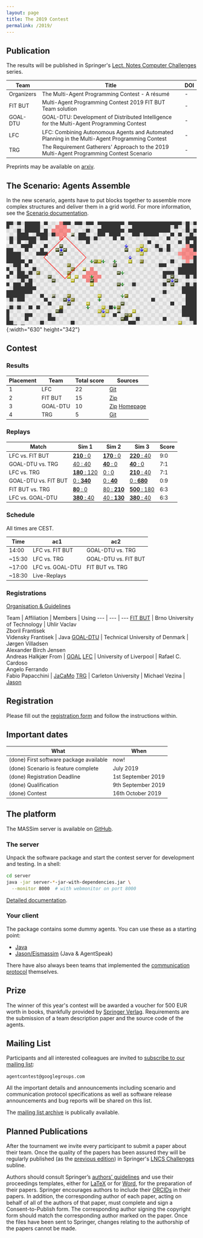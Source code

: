 ```yaml
---
layout: page
title: The 2019 Contest
permalink: /2019/
---
```


Publication
-----------

The results will be published in Springer's [Lect. Notes Computer Challenges](https://www.springer.com/series/16528) series.

Team | Title | DOI
--- | --- | ---
Organizers | The Multi-Agent Programming Contest - A résumé | -
FIT BUT | Multi-Agent Programming Contest 2019 FIT BUT Team solution | -
GOAL-DTU | GOAL-DTU: Development of Distributed Intelligence for the Multi-Agent Programming Contest | -
LFC | LFC: Combining Autonomous Agents and Automated Planning in the Multi-Agent Programming Contest | -
TRG | The Requirement Gatherers' Approach to the 2019 Multi-Agent Programming Contest Scenario | -

Preprints may be available on [arxiv](https://arxiv.org/).

The Scenario: Agents Assemble
-----------------------------

In the new scenario, agents have to put blocks together to assemble more complex structures and deliver them in a grid world. For more information, see the [Scenario documentation](https://github.com/agentcontest/massim_2019/blob/master/docs/scenario.md).

![Agents Assemble](/2019/banner.png){:width="630" height="342"}


Contest
-------

### Results

Placement | Team | Total score | Sources
--- | --- | --- | ---
1 | LFC | 22 | [Git](https://github.com/autonomy-and-verification-uol/mapc2019-liv)
2 | FIT BUT | 15 | [Zip](/2019/sources/FitBut.zip)
3 | GOAL-DTU | 10 | [Zip](/2019/sources/MAPC2019-GOAL-DTU.zip) [Homepage](https://people.compute.dtu.dk/jovi/MAS/)
4 | TRG | 5 | [Git](https://github.com/MikeVezina/massim2019)

### Replays

Match | Sim 1 | Sim 2 | Sim 3 | Score
--- | --- | --- | --- | ---
LFC vs. FIT BUT | [**210**&nbsp;:&nbsp;0](https://multiagentcontest.org/replays_2019/?2019-10-16-14-16-27-1571228187194_LFC_FIT-BUT) | [**170**&nbsp;:&nbsp;0](https://multiagentcontest.org/replays_2019/?2019-10-16-14-16-27-1571228815095_LFC_FIT-BUT) | [**220**&nbsp;:&nbsp;40](https://multiagentcontest.org/replays_2019/?2019-10-16-14-16-27-1571229197887_LFC_FIT-BUT) | 9:0
GOAL-DTU vs. TRG | [40&nbsp;:&nbsp;40](https://multiagentcontest.org/replays_2019/?2019-10-16-14-07-44-1571227664602_GOAL-DTU_TRG) | [**40**&nbsp;:&nbsp;0](https://multiagentcontest.org/replays_2019/?2019-10-16-14-37-04-1571229424884_GOAL-DTU_TRG) | [**40**&nbsp;:&nbsp;0](https://multiagentcontest.org/replays_2019/?2019-10-16-15-02-26-1571230946067_GOAL-DTU_TRG) | 7:1
LFC vs. TRG | [**180**&nbsp;:&nbsp;120](https://multiagentcontest.org/replays_2019/?2019-10-16-15-32-19-1571232739091_LFC_TRG) | [0&nbsp;:&nbsp;0](https://multiagentcontest.org/replays_2019/?2019-10-16-15-39-17-1571233157086_LFC_TRG) | [**210**&nbsp;:&nbsp;40](https://multiagentcontest.org/replays_2019/?2019-10-16-15-50-00-1571233800721_LFC_TRG) | 7:1
GOAL-DTU vs. FIT BUT | [0&nbsp;:&nbsp;**340**](https://multiagentcontest.org/replays_2019/?2019-10-16-15-21-50-1571232110105_GOAL-DTU_FIT-BUT) | [0&nbsp;:&nbsp;**40**](https://multiagentcontest.org/replays_2019/?2019-10-16-15-47-46-1571233666717_GOAL-DTU_FIT-BUT) | [0&nbsp;:&nbsp;**680**](https://multiagentcontest.org/replays_2019/?2019-10-16-16-22-05-1571235725395_GOAL-DTU_FIT-BUT) | 0:9
FIT BUT vs. TRG | [**80**&nbsp;:&nbsp;0](https://multiagentcontest.org/replays_2019/?2019-10-16-16-46-42-1571237202721_TRG_FIT-BUT) | [80&nbsp;:&nbsp;**210**](https://multiagentcontest.org/replays_2019/?2019-10-16-16-53-51-1571237631601_TRG_FIT-BUT) | [**500**&nbsp;:&nbsp;180](https://multiagentcontest.org/replays_2019/?2019-10-16-17-00-42-1571238042365_TRG_FIT-BUT) | 6:3
LFC vs. GOAL-DTU | [**380**&nbsp;:&nbsp;40](https://multiagentcontest.org/replays_2019/?2019-10-16-16-52-05-1571237525849_GOAL-DTU_LFC) | [40&nbsp;:&nbsp;**130**](https://multiagentcontest.org/replays_2019/?2019-10-16-17-22-57-1571239377138_GOAL-DTU_LFC) | [**380**&nbsp;:&nbsp;40](https://multiagentcontest.org/replays_2019/?2019-10-16-17-43-04-1571240584642_GOAL-DTU_LFC) | 6:3


### Schedule

All times are CEST.

Time | ac1 | ac2
--- | --- | ---
14:00 | LFC vs. FIT BUT | GOAL-DTU vs. TRG
~15:30 | LFC vs. TRG | GOAL-DTU vs. FIT BUT
~17:00 | LFC vs. GOAL-DTU | FIT BUT vs. TRG
~18:30 | Live-Replays | |

### Registrations

[Organisation & Guidelines](downloads/organisation.txt)

Team | Affiliation | Members | Using
--- | --- | ---
[FIT BUT](registrations/FIT_BUT_public.pdf) | Brno University of Technology | Uhlir Vaclav <br> Zboril Frantisek <br> Vidensky Frantisek | Java
[GOAL-DTU](registrations/DTU_public.pdf) | Technical University of Denmark | Jørgen Villadsen <br> Alexander Birch Jensen <br> Andreas Halkjær From | [GOAL](https://goalapl.atlassian.net/wiki/)
[LFC](registrations/LFC_public.pdf) | University of Liverpool | Rafael C. Cardoso <br> Angelo Ferrando <br> Fabio Papacchini | [JaCaMo](http://jacamo.sourceforge.net/)
[TRG](registrations/TRG_public.pdf) | Carleton University | Michael Vezina | [Jason](http://jason.sourceforge.net/wp/)

Registration
------------

Please fill out the [registration form](downloads/registration.tex) and
follow the instructions within.

Important dates
---------------

What | When
--- | ---
(done) First software package available | now!
(done) Scenario is feature complete | July 2019
(done) Registration Deadline | 1st September 2019
(done) Qualification | 9th September 2019
(done) Contest | 16th October 2019

The platform
------------

The MASSim server is available on [GitHub](https://github.com/agentcontest/massim_2019).

<!--div class="actions">
  <a href="https://github.com/agentcontest/massim_2019/releases" title="MASSim on GitHub">
    <span class="title">Software package</span>
    <br>
    <span class="filename">massim-2018-1.1-bin.tar.gz</span>
  </a>
</div-->

### The server

Unpack the software package and start the contest server for development and testing. In a shell:

```bash
cd server
java -jar server-*-jar-with-dependencies.jar \
  --monitor 8000  # with webmonitor on port 8000
```

[Detailed documentation](https://github.com/agentcontest/massim_2019/blob/master/docs/server.md).

### Your client

The package contains some dummy agents. You can use these as a starting point:

* [Java](https://github.com/agentcontest/massim_2019/blob/master/docs/javaagents.md)
* [Jason/Eismassim](https://github.com/agentcontest/massim_2019/blob/master/docs/eismassim.md) (Java & AgentSpeak)

There have also always been teams that implemented the
[communication protocol](https://github.com/agentcontest/massim_2019/blob/master/docs/protocol.md)
themselves.

Prize
-----

The winner of this year's contest will be awarded a voucher for 500 EUR worth in books,
thankfully provided by [Springer Verlag](https://www.springer.com). Requirements are the submission of a team description paper and the source code of the agents.

Mailing List
------------

Participants and all interested colleagues are invited to
[subscribe to our mailing list](https://groups.google.com/forum/#!forum/agentcontest):

`agentcontest@googlegroups.com`

All the important details and announcements including scenario and
communication protocol specifications as well as software release announcements
and bug reports will be shared on this list.

The [mailing list archive](https://groups.google.com/forum/#!forum/agentcontest)
is publically available.

Planned Publications
--------------------

After the tournament we invite every participant to submit a paper about their
team. Once the quality of the papers has been assured they will be regularly
published (as the [previous edition](https://link.springer.com/conference/mapc)) in Springer's [LNCS Challenges](https://www.springer.com/series/16528) subline.

Authors should consult Springer’s [authors’ guidelines](ftp://ftp.springernature.com/cs-proceeding/svproc/guidelines/Springer_Guidelines_for_Authors_of_Proceedings.pdf) and use their proceedings templates, either for [LaTeX](ftp://ftp.springernature.com/cs-proceeding/llncs/llncs2e.zip) or for [Word](ftp://ftp.springernature.com/cs-proceeding/llncs/word/splnproc1703.zip), for the preparation of their papers. Springer encourages authors to include their [ORCIDs](https://www.springer.com/gp/authors-editors/orcid?wt_mc=Other.Other.1.AUT642.ORCID+proceedings+pilot+2017&utm_medium=other&utm_source=other&utm_content=8232017&utm_campaign=1_barz01_orcid+proceedings+pilot+2017) in their papers. In addition, the corresponding author of each paper, acting on behalf of all of the authors of that paper, must complete and sign a Consent-to-Publish form. The corresponding author signing the copyright form should match the corresponding author marked on the paper. Once the files have been sent to Springer, changes relating to the authorship of the papers cannot be made.
